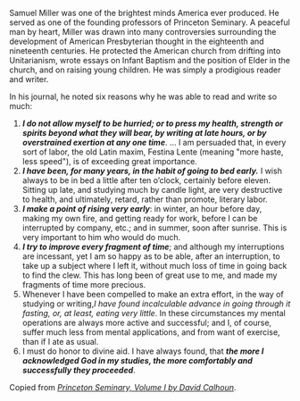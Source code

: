 Samuel Miller was one of the brightest minds America ever produced. He served as one of the founding professors of Princeton Seminary. A peaceful man by heart, Miller was drawn into many controversies surrounding the development of American Presbyterian thought in the eighteenth and nineteenth centuries. He protected the American church from drifting into Unitarianism, wrote essays on Infant Baptism and the position of Elder in the church, and on raising young children. He was simply a prodigious reader and writer.

In his journal, he noted six reasons why he was able to read and write so much:

1. <b>_I do not allow myself to be hurried; or to press my health, strength or spirits beyond what they will bear, by writing at late hours, or by overstrained exertion at any one time_</b>. … I am persuaded that, in every sort of labor, the old Latin maxim, Festina Lente (meaning "more haste, less speed"), is of exceeding great importance.
2. <b>_I have been, for many years, in the habit of going to bed early._</b> I wish always to be in bed a little after ten o’clock, certainly before eleven. Sitting up late, and studying much by candle light, are very destructive to health, and ultimately, retard, rather than promote, literary labor.
3. <b>_I make a point of rising very early_</b>: in winter, an hour before day, making my own fire, and getting ready for work, before I can be interrupted by company, etc.; and in summer, soon after sunrise. This is very important to him who would do much.
4. <b>_I try to improve every fragment of time_</b>; and although my interruptions are incessant, yet I am so happy as to be able, after an interruption, to take up a subject where I left it, without much loss of time in going back to find the clew. This has long been of great use to me, and made my fragments of time more precious.
5. Whenever I have been compelled to make an extra effort, in the way of studying or writing,_I have found incalculable advance in going through it fasting, or, at least, eating very little_. In these circumstances my mental operations are always more active and successful; and I, of course, suffer much less from mental applications, and from want of exercise, than if I ate as usual.
6. I must do honor to divine aid. I have always found, that <b>_the more I acknowledged God in my studies, the more comfortably and successfully they proceeded_</b>.

Copied from _<a href="https://amzn.to/34WBlF3" target="_blank">Princeton Seminary, Volume I by David Calhoun</a>_.